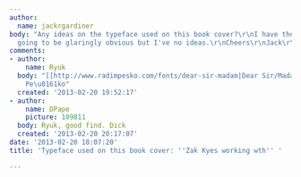 ```yaml
---
author:
  name: jackrgardiner
body: "Any ideas on the typeface used on this book cover?\r\nI have the feeling it's
  going to be glaringly obvious but I've no ideas.\r\nCheers\r\nJack\r\n[img:sites/default/files/old-images/Kyes-Zak_364_4861.jpg]"
comments:
- author:
    name: Ryuk
  body: "[[http://www.radimpesko.com/fonts/dear-sir-madam|Dear Sir/Madam]] by Radim
    Pe\u0161ko"
  created: '2013-02-20 19:52:17'
- author:
    name: DPape
    picture: 109811
  body: Ryuk, good find. Dick
  created: '2013-02-20 20:17:07'
date: '2013-02-20 18:07:20'
title: 'Typeface used on this book cover: ''Zak Kyes working wth'' '

---
```

